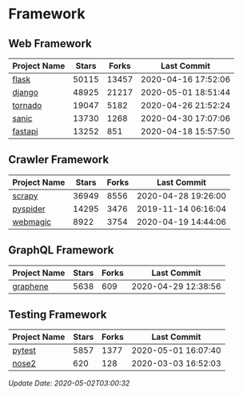 # Framework

## Web Framework

| Project Name | Stars | Forks | Last Commit |
| ------------ | ----- | ----- | ----------- |
| [flask](https://github.com/pallets/flask) | 50115 | 13457 | 2020-04-16 17:52:06 |
| [django](https://github.com/django/django) | 48925 | 21217 | 2020-05-01 18:51:44 |
| [tornado](https://github.com/tornadoweb/tornado) | 19047 | 5182 | 2020-04-26 21:52:24 |
| [sanic](https://github.com/huge-success/sanic) | 13730 | 1268 | 2020-04-30 17:07:06 |
| [fastapi](https://github.com/tiangolo/fastapi) | 13252 | 851 | 2020-04-18 15:57:50 |

## Crawler Framework

| Project Name | Stars | Forks | Last Commit |
| ------------ | ----- | ----- | ----------- |
| [scrapy](https://github.com/scrapy/scrapy) | 36949 | 8556 | 2020-04-28 19:26:00 |
| [pyspider](https://github.com/binux/pyspider) | 14295 | 3476 | 2019-11-14 06:16:04 |
| [webmagic](https://github.com/code4craft/webmagic) | 8922 | 3754 | 2020-04-19 14:44:06 |

## GraphQL Framework

| Project Name | Stars | Forks | Last Commit |
| ------------ | ----- | ----- | ----------- |
| [graphene](https://github.com/graphql-python/graphene) | 5638 | 609 | 2020-04-29 12:38:56 |

## Testing Framework

| Project Name | Stars | Forks | Last Commit |
| ------------ | ----- | ----- | ----------- |
| [pytest](https://github.com/pytest-dev/pytest) | 5857 | 1377 | 2020-05-01 16:07:40 |
| [nose2](https://github.com/nose-devs/nose2) | 620 | 128 | 2020-03-03 16:52:03 |

*Update Date: 2020-05-02T03:00:32*